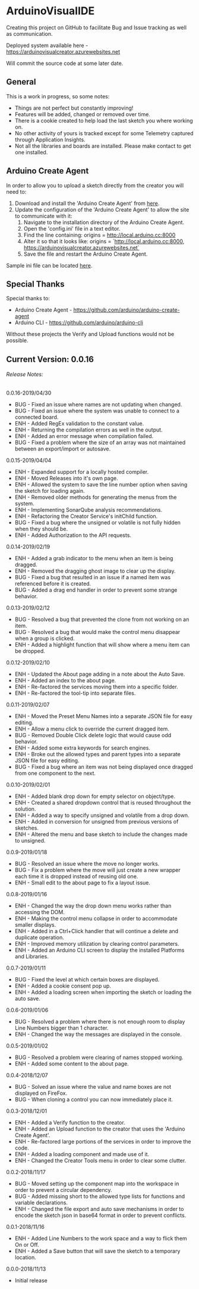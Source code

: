 # ArduinoVisualIDE
Creating this project on GitHub to facilitate Bug and Issue tracking as well as communication. 

Deployed system available here - https://arduinovisualcreator.azurewebsites.net

Will commit the source code at some later date.


## General
This is a work in progress, so some notes:
 - Things are not perfect but constantly improving!
 - Features will be added, changed or removed over time.
 - There is a cookie created to help load the last sketch you where working on.
 - No other activity of yours is tracked except for some Telemetry captured through Application Insights.
 - Not all the libraries and boards are installed. Please make contact to get one installed.


## Arduino Create Agent
In order to allow you to upload a sketch directly from the creator you will need to:
1. Download and install the 'Arduino Create Agent' from [here](https://github.com/RealRoTeD/ArduinoVisualIDE).
2. Update the configuration of the 'Arduino Create Agent' to allow the site to communicate with it:
   1. Navigate to the installation directory of the Arduino Create Agent.
   2. Open the 'config.ini' file in a text editor.
   3. Find the line containing: origins = http://local.arduino.cc:8000
   4. Alter it so that it looks like: origins = \`http://local.arduino.cc:8000, https://arduinovisualcreator.azurewebsites.net`
   5. Save the file and restart the Arduino Create Agent.

Sample ini file can be located [here](https://github.com/RealRoTeD/ArduinoVisualIDE/config.ini).


## Special Thanks
Special thanks to:
 - Arduino Create Agent - https://github.com/arduino/arduino-create-agent
 - Arduino CLI - https://github.com/arduino/arduino-cli

Without these projects the Verify and Upload functions would not be possible.


##  Current Version: 0.0.16
###### Release Notes:
0.0.16-2019/04/30
 - BUG - Fixed an issue where names are not updating when changed.
 - BUG - Fixed an issue where the system was unable to connect to a connected board.
 - ENH - Added RegEx validation to the constant value.
 - ENH - Returning the compilation errors as well in the output.
 - ENH - Added an error message when compilation failed.
 - BUG - Fixed a problem where the size of an array was not maintained between an export/import or autosave.

0.0.15-2019/04/04
 - ENH - Expanded support for a locally hosted compiler.
 - ENH - Moved Releases into it's own page.
 - ENH - Allowed the system to save the line number option when saving the sketch for loading again.
 - ENH - Removed older methods for generating the menus from the system.
 - ENH - Implementing SonarQube analysis recommendations.
 - ENH - Refactoring the Creator Service's initChild function.
 - BUG - Fixed a bug where the unsigned or volatile is not fully hidden when they should be.
 - ENH - Added Authorization to the API requests.

0.0.14-2019/02/19
 - ENH - Added a grab indicator to the menu when an item is being dragged.
 - ENH - Removed the dragging ghost image to clear up the display.
 - BUG - Fixed a bug that resulted in an issue if a named item was referenced before it is created.
 - BUG - Added a drag end handler in order to prevent some strange behavior.

0.0.13-2019/02/12
 - BUG - Resolved a bug that prevented the clone from not working on an item.
 - BUG - Resolved a bug that would make the control menu disappear when a group is clicked.
 - ENH - Added a highlight function that will show where a menu item can be dropped.

0.0.12-2019/02/10
 - ENH - Updated the About page adding in a note about the Auto Save.
 - ENH - Added an index to the about page.
 - ENH - Re-factored the services moving them into a specific folder.
 - ENH - Re-factored the tool-tip into separate files.

0.0.11-2019/02/07
 - ENH - Moved the Preset Menu Names into a separate JSON file for easy editing.
 - ENH - Allow a menu click to override the current dragged item.
 - BUG - Removed Double Click delete logic that would cause odd behavior.
 - ENH - Added some extra keywords for search engines.
 - ENH - Broke out the allowed types and parent types into a separate JSON file for easy editing.
 - BUG - Fixed a bug where an item was not being displayed once dragged from one component to the next.

0.0.10-2019/02/01
 - ENH - Added blank drop down for empty selector on object/type.
 - ENH - Created a shared dropdown control that is reused throughout the solution.
 - ENH - Added a way to specify unsigned and volatile from a drop down.
 - ENH - Added in conversion for unsigned from previous versions of sketches.
 - ENH - Altered the menu and base sketch to include the changes made to unsigned.

0.0.9-2019/01/18
 - BUG - Resolved an issue where the move no longer works.
 - BUG - Fix a problem where the move will just create a new wrapper each time it is dropped instead of reusing old one.
 - ENH - Small edit to the about page to fix a layout issue.

0.0.8-2019/01/16
 - ENH - Changed the way the drop down menu works rather than accessing the DOM.
 - ENH - Making the control menu collapse in order to accommodate smaller displays.
 - ENH - Added in a Ctrl+Click handler that will continue a delete and duplicate operation.
 - ENH - Improved memory utilization by clearing control parameters.
 - ENH - Added an Arduino CLI screen to display the installed Platforms and Libraries.

0.0.7-2019/01/11
 - BUG - Fixed the level at which certain boxes are displayed.
 - ENH - Added a cookie consent pop up.
 - ENH - Added a loading screen when importing the sketch or loading the auto save.

0.0.6-2019/01/06
 - BUG - Resolved a problem where there is not enough room to display Line Numbers bigger than 1 character.
 - ENH - Changed the way the messages are displayed in the console.

0.0.5-2019/01/02
 - BUG - Resolved a problem were clearing of names stopped working.
 - ENH - Added some content to the about page.

0.0.4-2018/12/07
 - BUG - Solved an issue where the value and name boxes are not displayed on FireFox.
 - BUG - When cloning a control you can now immediately place it.

0.0.3-2018/12/01
 - ENH - Added a Verify function to the creator.
 - ENH - Added an Upload function to the creator that uses the 'Arduino Create Agent'.
 - ENH - Re-factored large portions of the services in order to improve the code.
 - ENH - Added a loading component and made use of it.
 - ENH - Changed the Creator Tools menu in order to clear some clutter.

0.0.2-2018/11/17
 - BUG - Moved setting up the component map into the workspace in order to prevent a circular dependency.
 - BUG - Added missing short to the allowed type lists for functions and variable declarations.
 - ENH - Changed the file export and auto save mechanisms in order to encode the sketch json in base64 format in order to prevent conflicts.

0.0.1-2018/11/16
 - ENH - Added Line Numbers to the work space and a way to flick them On or Off.
 - ENH - Added a Save button that will save the sketch to a temporary location.

0.0.0-2018/11/13
 - Initial release
